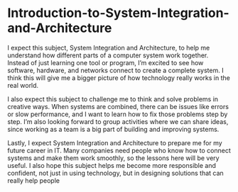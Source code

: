 # Introduction-to-System-Integration-and-Architecture
I expect this subject, System Integration and Architecture, to help me understand how different parts of a computer system work together. Instead of just learning one tool or program, I’m excited to see how software, hardware, and networks connect to create a complete system. I think this will give me a bigger picture of how technology really works in the real world.

I also expect this subject to challenge me to think and solve problems in creative ways. When systems are combined, there can be issues like errors or slow performance, and I want to learn how to fix those problems step by step. I’m also looking forward to group activities where we can share ideas, since working as a team is a big part of building and improving systems.

Lastly, I expect System Integration and Architecture to prepare me for my future career in IT. Many companies need people who know how to connect systems and make them work smoothly, so the lessons here will be very useful. I also hope this subject helps me become more responsible and confident, not just in using technology, but in designing solutions that can really help people
